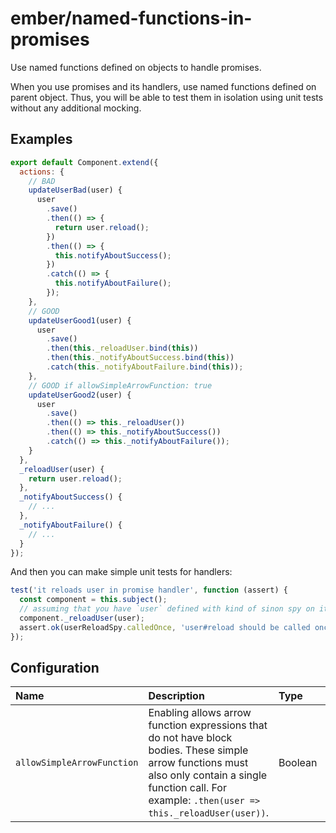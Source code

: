 # ember/named-functions-in-promises

<!-- end auto-generated rule header -->

Use named functions defined on objects to handle promises.

When you use promises and its handlers, use named functions defined on parent object. Thus, you will be able to test them in isolation using unit tests without any additional mocking.

## Examples

```js
export default Component.extend({
  actions: {
    // BAD
    updateUserBad(user) {
      user
        .save()
        .then(() => {
          return user.reload();
        })
        .then(() => {
          this.notifyAboutSuccess();
        })
        .catch(() => {
          this.notifyAboutFailure();
        });
    },
    // GOOD
    updateUserGood1(user) {
      user
        .save()
        .then(this._reloadUser.bind(this))
        .then(this._notifyAboutSuccess.bind(this))
        .catch(this._notifyAboutFailure.bind(this));
    },
    // GOOD if allowSimpleArrowFunction: true
    updateUserGood2(user) {
      user
        .save()
        .then(() => this._reloadUser())
        .then(() => this._notifyAboutSuccess())
        .catch(() => this._notifyAboutFailure());
    }
  },
  _reloadUser(user) {
    return user.reload();
  },
  _notifyAboutSuccess() {
    // ...
  },
  _notifyAboutFailure() {
    // ...
  }
});
```

And then you can make simple unit tests for handlers:

```js
test('it reloads user in promise handler', function (assert) {
  const component = this.subject();
  // assuming that you have `user` defined with kind of sinon spy on its reload method
  component._reloadUser(user);
  assert.ok(userReloadSpy.calledOnce, 'user#reload should be called once');
});
```

## Configuration

<!-- begin auto-generated rule options list -->

| Name                       | Description                                                                                                                                                                                                 | Type    | Default |
| :------------------------- | :---------------------------------------------------------------------------------------------------------------------------------------------------------------------------------------------------------- | :------ | :------ |
| `allowSimpleArrowFunction` | Enabling allows arrow function expressions that do not have block bodies. These simple arrow functions must also only contain a single function call. For example: `.then(user => this._reloadUser(user))`. | Boolean | `false` |

<!-- end auto-generated rule options list -->

